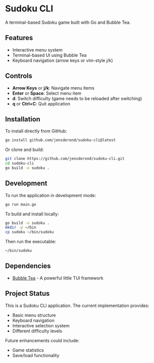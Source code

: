 # Sudoku CLI

A terminal-based Sudoku game built with Go and Bubble Tea.

## Features

- Interactive menu system
- Terminal-based UI using Bubble Tea
- Keyboard navigation (arrow keys or vim-style j/k)

## Controls

- **Arrow Keys** or **j/k**: Navigate menu items
- **Enter** or **Space**: Select menu item
- **d**: Switch difficulty (game needs to be reloaded after switching)
- **q** or **Ctrl+C**: Quit application

## Installation

To install directly from GitHub:

```bash
go install github.com/jensderond/sudoku-cli@latest
```

Or clone and build:

```bash
git clone https://github.com/jensderond/sudoku-cli.git
cd sudoku-cli
go build -o sudoku .
```

## Development

To run the application in development mode:

```bash
go run main.go
```

To build and install locally:

```bash
go build -o sudoku .
mkdir -p ~/bin
cp sudoku ~/bin/sudoku
```

Then run the executable:

```bash
~/bin/sudoku
```

## Dependencies

- [Bubble Tea](https://github.com/charmbracelet/bubbletea) - A powerful little TUI framework

## Project Status

This is a Sudoku CLI application. The current implementation provides:

- Basic menu structure
- Keyboard navigation
- Interactive selection system
- Different difficulty levels

Future enhancements could include:
- Game statistics
- Save/load functionality
